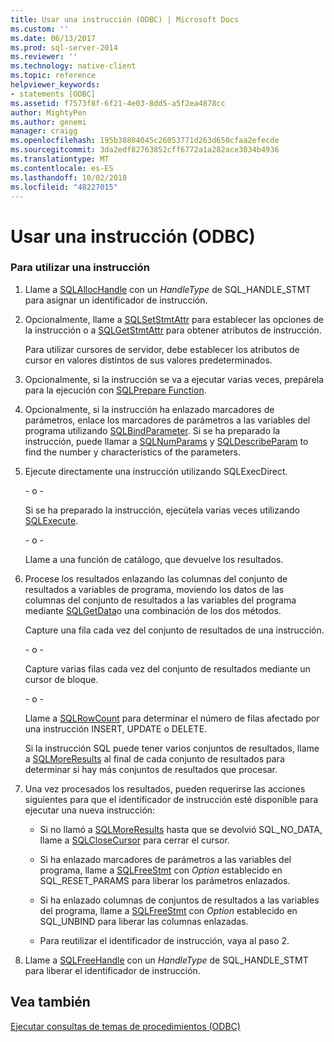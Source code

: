```yaml
---
title: Usar una instrucción (ODBC) | Microsoft Docs
ms.custom: ''
ms.date: 06/13/2017
ms.prod: sql-server-2014
ms.reviewer: ''
ms.technology: native-client
ms.topic: reference
helpviewer_keywords:
- statements [ODBC]
ms.assetid: f7573f8f-6f21-4e03-8dd5-a5f2ea4878cc
author: MightyPen
ms.author: genemi
manager: craigg
ms.openlocfilehash: 195b38804045c26053771d263d650cfaa2efecde
ms.sourcegitcommit: 3da2edf82763852cff6772a1a282ace3034b4936
ms.translationtype: MT
ms.contentlocale: es-ES
ms.lasthandoff: 10/02/2018
ms.locfileid: "48227015"
---
```

# <a name="use-a-statement-odbc"></a>Usar una instrucción (ODBC)
    
### <a name="to-use-a-statement"></a>Para utilizar una instrucción  
  
1.  Llame a [SQLAllocHandle](http://go.microsoft.com/fwlink/?LinkId=58396) con un *HandleType* de SQL_HANDLE_STMT para asignar un identificador de instrucción.  
  
2.  Opcionalmente, llame a [SQLSetStmtAttr](../../native-client-odbc-api/sqlsetstmtattr.md) para establecer las opciones de la instrucción o a [SQLGetStmtAttr](../../native-client-odbc-api/sqlgetstmtattr.md) para obtener atributos de instrucción.  
  
     Para utilizar cursores de servidor, debe establecer los atributos de cursor en valores distintos de sus valores predeterminados.  
  
3.  Opcionalmente, si la instrucción se va a ejecutar varias veces, prepárela para la ejecución con [SQLPrepare Function](http://go.microsoft.com/fwlink/?LinkId=59360).  
  
4.  Opcionalmente, si la instrucción ha enlazado marcadores de parámetros, enlace los marcadores de parámetros a las variables del programa utilizando [SQLBindParameter](../../native-client-odbc-api/sqlbindparameter.md). Si se ha preparado la instrucción, puede llamar a [SQLNumParams](http://go.microsoft.com/fwlink/?LinkId=58404) y [SQLDescribeParam](../../native-client-odbc-api/sqldescribeparam.md) to find the number y characteristics of the parameters.  
  
5.  Ejecute directamente una instrucción utilizando SQLExecDirect.  
  
     \- o -  
  
     Si se ha preparado la instrucción, ejecútela varias veces utilizando [SQLExecute](http://go.microsoft.com/fwlink/?LinkId=58400).  
  
     \- o -  
  
     Llame a una función de catálogo, que devuelve los resultados.  
  
6.  Procese los resultados enlazando las columnas del conjunto de resultados a variables de programa, moviendo los datos de las columnas del conjunto de resultados a las variables del programa mediante [SQLGetData](../../native-client-odbc-api/sqlgetdata.md)o una combinación de los dos métodos.  
  
     Capture una fila cada vez del conjunto de resultados de una instrucción.  
  
     \- o -  
  
     Capture varias filas cada vez del conjunto de resultados mediante un cursor de bloque.  
  
     \- o -  
  
     Llame a [SQLRowCount](../../native-client-odbc-api/sqlrowcount.md) para determinar el número de filas afectado por una instrucción INSERT, UPDATE o DELETE.  
  
     Si la instrucción SQL puede tener varios conjuntos de resultados, llame a [SQLMoreResults](../../native-client-odbc-api/sqlmoreresults.md) al final de cada conjunto de resultados para determinar si hay más conjuntos de resultados que procesar.  
  
7.  Una vez procesados los resultados, pueden requerirse las acciones siguientes para que el identificador de instrucción esté disponible para ejecutar una nueva instrucción:  
  
    -   Si no llamó a [SQLMoreResults](../../native-client-odbc-api/sqlmoreresults.md) hasta que se devolvió SQL_NO_DATA, llame a [SQLCloseCursor](../../native-client-odbc-api/sqlclosecursor.md) para cerrar el cursor.  
  
    -   Si ha enlazado marcadores de parámetros a las variables del programa, llame a [SQLFreeStmt](../../native-client-odbc-api/sqlfreestmt.md) con *Option* establecido en SQL_RESET_PARAMS para liberar los parámetros enlazados.  
  
    -   Si ha enlazado columnas de conjuntos de resultados a las variables del programa, llame a [SQLFreeStmt](../../native-client-odbc-api/sqlfreestmt.md) con *Option* establecido en SQL_UNBIND para liberar las columnas enlazadas.  
  
    -   Para reutilizar el identificador de instrucción, vaya al paso 2.  
  
8.  Llame a [SQLFreeHandle](../../native-client-odbc-api/sqlfreehandle.md) con un *HandleType* de SQL_HANDLE_STMT para liberar el identificador de instrucción.  
  
## <a name="see-also"></a>Vea también  
 [Ejecutar consultas de temas de procedimientos &#40;ODBC&#41;](executing-queries-how-to-topics-odbc.md)  
  
  
